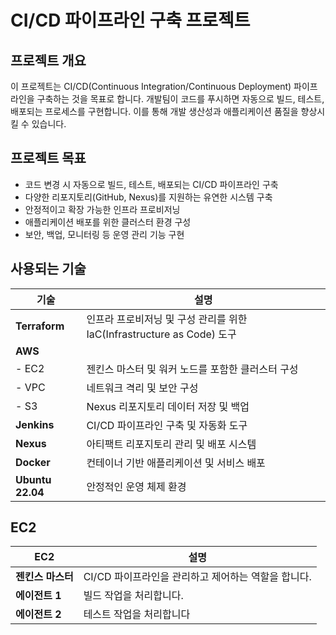 # CI/CD 파이프라인 구축 프로젝트

## 프로젝트 개요
이 프로젝트는 CI/CD(Continuous Integration/Continuous Deployment) 파이프라인을 구축하는 것을 목표로 합니다. 개발팀이 코드를 푸시하면 자동으로 빌드, 테스트, 배포되는 프로세스를 구현합니다. 이를 통해 개발 생산성과 애플리케이션 품질을 향상시킬 수 있습니다.

## 프로젝트 목표
- 코드 변경 시 자동으로 빌드, 테스트, 배포되는 CI/CD 파이프라인 구축
- 다양한 리포지토리(GitHub, Nexus)를 지원하는 유연한 시스템 구축
- 안정적이고 확장 가능한 인프라 프로비저닝
- 애플리케이션 배포를 위한 클러스터 환경 구성
- 보안, 백업, 모니터링 등 운영 관리 기능 구현

## 사용되는 기술
| 기술          | 설명                                                         |
|---------------|--------------------------------------------------------------|
| **Terraform** | 인프라 프로비저닝 및 구성 관리를 위한 IaC(Infrastructure as Code) 도구 |
| **AWS**       |                                                              |
| - EC2         | 젠킨스 마스터 및 워커 노드를 포함한 클러스터 구성                   |
| - VPC         | 네트워크 격리 및 보안 구성                                    |
| - S3          | Nexus 리포지토리 데이터 저장 및 백업                         |
| **Jenkins**   | CI/CD 파이프라인 구축 및 자동화 도구                         |
| **Nexus**     | 아티팩트 리포지토리 관리 및 배포 시스템                      |
| **Docker**    | 컨테이너 기반 애플리케이션 및 서비스 배포                    |
| **Ubuntu 22.04** | 안정적인 운영 체제 환경                                   |


## EC2
| EC2          | 설명                                                         |
|---------------|--------------------------------------------------------------|
|**젠킨스 마스터**| CI/CD 파이프라인을 관리하고 제어하는 역할을 합니다. |
|**에이전트 1**| 빌드 작업을 처리합니다. |
|**에이전트 2**| 테스트 작업을 처리합니다 |